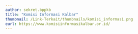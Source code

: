 ```yaml
---
author: sekret.bppkb
title: "Komisi Informasi Kalbar"
thumbnail: /Link-Terkait/thumbnails/komisi_informasi.png
eurl: https://www.komisiinformasikalbar.or.id/
---
```

